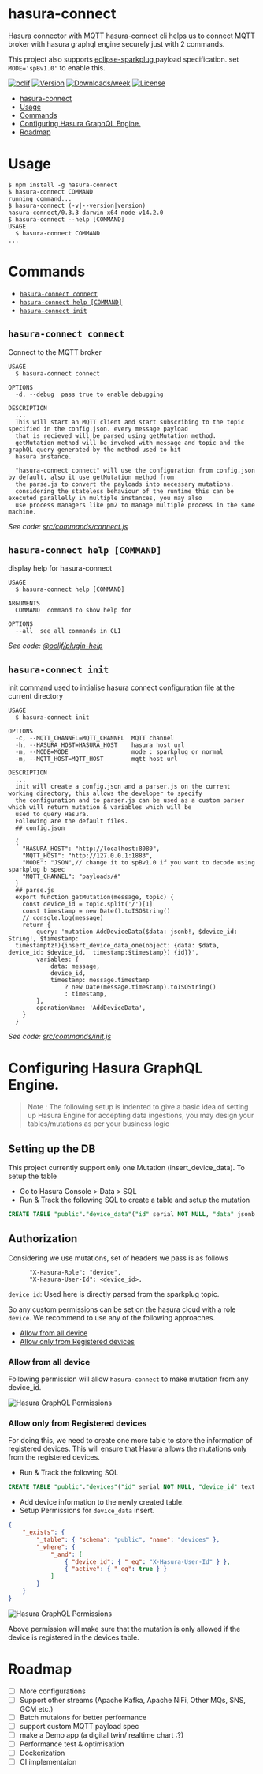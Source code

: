 # hasura-connect

Hasura connector with MQTT
hasura-connect cli helps us to connect MQTT broker with hasura graphql engine securely just with 2 commands.

This project also supports [eclipse-sparkplug ](https://www.eclipse.org/tahu/spec/Sparkplug%20Topic%20Namespace%20and%20State%20ManagementV2.2-with%20appendix%20B%20format%20-%20Eclipse.pdf) payload specification. set `MODE='spBv1.0'` to enable this.

[![oclif](https://img.shields.io/badge/cli-oclif-brightgreen.svg)](https://oclif.io)
[![Version](https://img.shields.io/npm/v/hasura-connect.svg)](https://npmjs.org/package/hasura-connect)
[![Downloads/week](https://img.shields.io/npm/dw/hasura-connect.svg)](https://npmjs.org/package/hasura-connect)
[![License](https://img.shields.io/npm/l/hasura-connect.svg)](https://github.com/soorajshankar/hasura-connect/blob/master/package.json)

<!-- toc -->
* [hasura-connect](#hasura-connect)
* [Usage](#usage)
* [Commands](#commands)
* [Configuring Hasura GraphQL Engine.](#configuring-hasura-graphql-engine)
* [Roadmap](#roadmap)
<!-- tocstop -->

# Usage

<!-- usage -->
```sh-session
$ npm install -g hasura-connect
$ hasura-connect COMMAND
running command...
$ hasura-connect (-v|--version|version)
hasura-connect/0.3.3 darwin-x64 node-v14.2.0
$ hasura-connect --help [COMMAND]
USAGE
  $ hasura-connect COMMAND
...
```
<!-- usagestop -->

# Commands

<!-- commands -->
* [`hasura-connect connect`](#hasura-connect-connect)
* [`hasura-connect help [COMMAND]`](#hasura-connect-help-command)
* [`hasura-connect init`](#hasura-connect-init)

## `hasura-connect connect`

Connect to the MQTT broker

```
USAGE
  $ hasura-connect connect

OPTIONS
  -d, --debug  pass true to enable debugging

DESCRIPTION
  ...
  This will start an MQTT client and start subscribing to the topic specified in the config.json. every message payload 
  that is recieved will be parsed using getMutation method.
  getMutation method will be invoked with message and topic and the graphQL query generated by the method used to hit 
  hasura instance.

  "hasura-connect connect" will use the configuration from config.json by default, also it use getMutation method from 
  the parse.js to convert the payloads into necessary mutations. 
  considering the stateless behaviour of the runtime this can be executed parallelly in multiple instances, you may also 
  use process managers like pm2 to manage multiple process in the same machine.
```

_See code: [src/commands/connect.js](https://github.com/soorajshankar/hasura-connect/blob/v0.3.3/src/commands/connect.js)_

## `hasura-connect help [COMMAND]`

display help for hasura-connect

```
USAGE
  $ hasura-connect help [COMMAND]

ARGUMENTS
  COMMAND  command to show help for

OPTIONS
  --all  see all commands in CLI
```

_See code: [@oclif/plugin-help](https://github.com/oclif/plugin-help/blob/v3.2.0/src/commands/help.ts)_

## `hasura-connect init`

init command used to intialise hasura connect configuration file at the current directory

```
USAGE
  $ hasura-connect init

OPTIONS
  -c, --MQTT_CHANNEL=MQTT_CHANNEL  MQTT channel
  -h, --HASURA_HOST=HASURA_HOST    hasura host url
  -m, --MODE=MODE                  mode : sparkplug or normal
  -m, --MQTT_HOST=MQTT_HOST        mqtt host url

DESCRIPTION
  ...
  init will create a config.json and a parser.js on the current working directory, this allows the developer to specify 
  the configuration and to parser.js can be used as a custom parser which will return mutation & variables which will be 
  used to query Hasura.
  Following are the default files.
  ## config.json

  {
  	"HASURA_HOST": "http://localhost:8080",
  	"MQTT_HOST": "http://127.0.0.1:1883",
  	"MODE": "JSON",// change it to spBv1.0 if you want to decode using sparkplug b spec
  	"MQTT_CHANNEL": "payloads/#"
  }
  ## parse.js
  export function getMutation(message, topic) {
  	const device_id = topic.split('/')[1]
  	const timestamp = new Date().toISOString()
  	// console.log(message)
  	return {
  		query: 'mutation AddDeviceData($data: jsonb!, $device_id: String!, $timestamp: 
  timestamptz!){insert_device_data_one(object: {data: $data, device_id: $device_id,  timestamp:$timestamp}) {id}}',
  		variables: {
  			data: message,
  			device_id,
  			timestamp: message.timestamp
  				? new Date(message.timestamp).toISOString()
  				: timestamp,
  		},
  		operationName: 'AddDeviceData',
  	}
  }
```

_See code: [src/commands/init.js](https://github.com/soorajshankar/hasura-connect/blob/v0.3.3/src/commands/init.js)_
<!-- commandsstop -->

<!-- configstart -->


# Configuring Hasura GraphQL Engine.
> Note : The following setup is indented to give a basic idea of setting up Hasura Engine for accepting data ingestions, you may design your tables/mutations as per your business logic 
## Setting up the DB

This project currently support only one Mutation (insert_device_data).
To setup the table

-   Go to Hasura Console > Data > SQL
-   Run & Track the following SQL to create a table and setup the mutation

```sql
CREATE TABLE "public"."device_data"("id" serial NOT NULL, "data" jsonb NOT NULL, "timestamp" timestamptz NOT NULL, "device_id" text NOT NULL, PRIMARY KEY ("id") );
```

## Authorization

Considering we use mutations, set of headers we pass is as follows

```
      "X-Hasura-Role": "device",
      "X-Hasura-User-Id": <device_id>,
```

`device_id`: Used here is directly parsed from the sparkplug topic.

So any custom permissions can be set on the hasura cloud with a role `device`. We recommend to use any of the following approaches.

-   [Allow from all device](#Allow-from-all-device)
-   [Allow only from Registered devices](#Allow-only-from-Registered-devices)

### Allow from all device

Following permission will allow `hasura-connect` to make mutation from any device_id.

![Hasura GraphQL Permissions](assets/permission1.png)

### Allow only from Registered devices

For doing this, we need to create one more table to store the information of registered devices. This will ensure that Hasura allows the mutations only from the registered devices.

-   Run & Track the following SQL

```sql
CREATE TABLE "public"."devices"("id" serial NOT NULL, "device_id" text NOT NULL, "active" boolean NOT NULL DEFAULT true, PRIMARY KEY ("id") );
```

-   Add device information to the newly created table.
-   Setup Permissions for `device_data` insert.

```json
{
	"_exists": {
		"_table": { "schema": "public", "name": "devices" },
		"_where": {
			"_and": [
				{ "device_id": { "_eq": "X-Hasura-User-Id" } },
				{ "active": { "_eq": true } }
			]
		}
	}
}
```

![Hasura GraphQL Permissions](assets/permission2.png)

Above permission will make sure that the mutation is only allowed if the device is registered in the devices table.

# Roadmap

-   [ ] More configurations
-   [ ] Support other streams (Apache Kafka, Apache NiFi, Other MQs, SNS, GCM etc.)
-   [ ] Batch mutaions for better performance
-   [ ] support custom MQTT payload spec
-   [ ] make a Demo app (a digital twin/ realtime chart :?)
-   [ ] Performance test & optimisation
-   [ ] Dockerization 
-   [ ] CI implementaion
<!-- configstart -->
